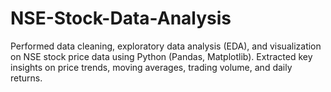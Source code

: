 # NSE-Stock-Data-Analysis
Performed data cleaning, exploratory data analysis (EDA), and visualization on NSE stock price data using Python (Pandas, Matplotlib). Extracted key insights on price trends, moving averages, trading volume, and daily returns.
